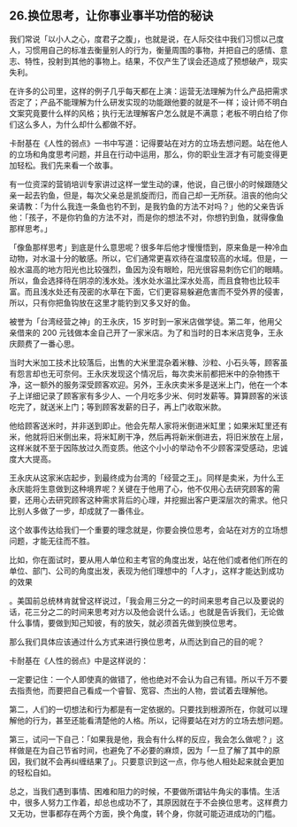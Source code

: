 ## 26.换位思考，让你事业事半功倍的秘诀
我们常说「以小人之心，度君子之腹」，也就是说，在人际交往中我们习惯以己度人，习惯用自己的标准去衡量别人的行为，衡量周围的事物，并把自己的感情、意志、特性，投射到其他的事物上。结果，不仅产生了误会还造成了预想破产，现实失利。


在许多的公司里，这样的例子几乎每天都在上演：运营无法理解为什么产品把需求否定了；产品不能理解为什么研发实现的功能跟他要的就是不一样；设计师不明白文案究竟要什么样的风格；执行无法理解客户怎么就是不满意；老板不明白给了你们这么多人，为什么却什么都做不好。


卡耐基在《人性的弱点》一书中写道：记得要站在对方的立场去想问题。站在他人的立场和角度思考问题，并且在行动中运用，那么，你的职业生涯才有可能变得更加轻松。我们先来看一个故事。


有一位资深的营销培训专家讲过这样一堂生动的课，他说，自己很小的时候跟随父亲一起去钓鱼，但是，每次父亲总是凯旋而归，而自己却一无所获。沮丧的他向父亲请教：「为什么我连一条鱼也钓不到，是我钓鱼的方法不对吗？」他的父亲告诉他：「孩子，不是你钓鱼的方法不对，而是你的想法不对，你想钓到鱼，就得像鱼那样思考。」


「像鱼那样思考」到底是什么意思呢？很多年后他才慢慢悟到，原来鱼是一种冷血动物，对水温十分的敏感。所以，它们通常更喜欢待在温度较高的水域。但是，一般水温高的地方阳光也比较强烈，鱼因为没有眼睑，阳光很容易刺伤它们的眼睛。所以，鱼会选择待在阴凉的浅水处。浅水处水温比深水处高，而且食物也比较丰富。而且浅水处还有茂密的水草在下面，它们更容易躲避危害而不受外界的侵害，所以，只有你把鱼钩放在这里才能钓到又多又好的鱼。


被誉为「台湾经营之神」的王永庆，15 岁时到一家米店做学徒。第二年，他用父亲借来的 200 元钱做本金自己开了一家米店。为了和当时的日本米店竞争，王永庆颇费了一番心思。


当时大米加工技术比较落后，出售的大米里混杂着米糠、沙粒、小石头等，顾客虽有怨言却也无可奈何。王永庆发现这个情况后，每次卖米前都把米中的杂物拣干净，这一额外的服务深受顾客欢迎。另外，王永庆卖米多是送米上门，他在一个本子上详细记录了顾客家有多少人、一个月吃多少米、何时发薪等。算算顾客的米该吃完了，就送米上门；等到顾客发薪的日子，再上门收取米款。


他给顾客送米时，并非送到即止。他会先帮人家将米倒进米缸里；如果米缸里还有米，他就将旧米倒出来，将米缸刷干净，然后再将新米倒进去，将旧米放在上层，这样米就不至于因陈放过久而变质。他这个小小的举动令不少顾客深受感动，忠诚度大大提高。


王永庆从这家米店起步，到最终成为台湾的「经营之王」。同样是卖米，为什么王永庆能将生意做到这种境界呢？关键在于他用了心，他不仅用心去研究顾客的需要，还用心去研究顾客这种需求背后的心理，并挖掘出客户更深层次的需求。他只比别人多做了一步，却成就了一番伟业。


这个故事传达给我们一个重要的理念就是，你要会换位思考，会站在对方的立场想问题，才能无往而不胜。


比如，你在面试时，要从用人单位和主考官的角度出发，站在他们或者他们所在的单位、部门、公司的角度出发，表现为他们理想中的「人才」，这样才能达到成功的效果


。美国前总统林肯就曾这样说过，「我会用三分之一的时间来思考自己以及要说的话，花三分之二的时间来思考对方以及他会说什么话。」也就是告诉我们，无论做什么事情，要做到知己知彼，有的放矢，就必须首先做到换位思考。


那么我们具体应该通过什么方式来进行换位思考，从而达到自己的目的呢？


卡耐基在《人性的弱点》中是这样说的：


一定要记住：一个人即使真的做错了，他也绝对不会认为自己有错。所以千万不要去指责他，而要把自己看成一个睿智、宽容、杰出的人物，尝试着去理解他。


第二，人们的一切想法和行为都是有一定依据的。只要找到根源所在，你就可以理解他的行为，甚至还能看清楚他的人格。所以，记得要站在对方的立场去想问题。


第三，试问一下自己：「如果我是他，我会有什么样的反应，我会怎么做呢？」这样做是在为自己节省时间，也避免了不必要的麻烦，因为「一旦了解了其中的原因，我们就不会再纠缠结果了」。只要意识到这一点，你与他人相处起来就会更加的轻松自如。


总之，当我们遇到事情、困难和阻力的时候，不要做所谓钻牛角尖的事情。生活中，很多人努力工作着，却总也成功不了，其原因就在于不会换位思考。这样费力又无功，世事都存在两个方面，换个角度，转个身，你就可能迈进成功的门槛。

